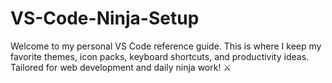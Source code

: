 # VS-Code-Ninja-Setup
Welcome to my personal VS Code reference guide. This is where I keep my favorite themes, icon packs, keyboard shortcuts, and productivity ideas. Tailored for web development and daily ninja work! ⚔️

